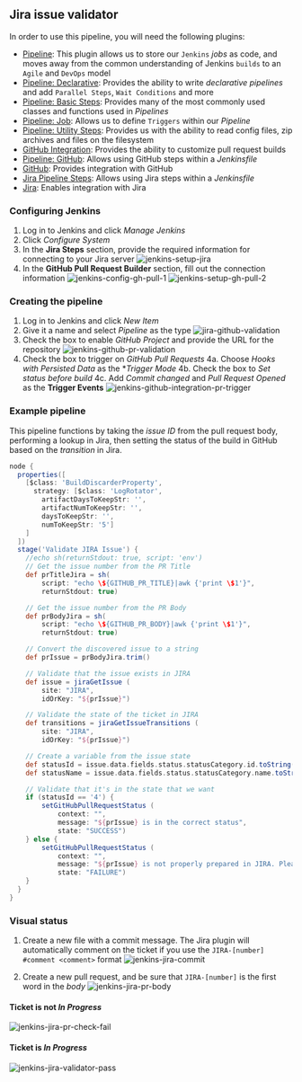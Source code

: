 ## Jira issue validator
In order to use this pipeline, you will need the following plugins:

- [Pipeline](https://plugins.jenkins.io/workflow-aggregator): This plugin allows us to store our `Jenkins` _jobs_ as code, and moves away from the common understanding of Jenkins `builds` to an `Agile` and `DevOps` model
- [Pipeline: Declarative](https://plugins.jenkins.io/pipeline-model-definition): Provides the ability to write _declarative pipelines_ and add `Parallel Steps`, `Wait Conditions` and more
- [Pipeline: Basic Steps](https://plugins.jenkins.io/workflow-basic-steps): Provides many of the most commonly used classes and functions used in _Pipelines_
- [Pipeline: Job](https://plugins.jenkins.io/workflow-job): Allows us to define `Triggers` within our _Pipeline_
- [Pipeline: Utility Steps](https://plugins.jenkins.io/pipeline-utility-steps): Provides us with the ability to read config files, zip archives and files on the filesystem
- [GitHub Integration](https://plugins.jenkins.io/github-pullrequest): Provides the ability to customize pull request builds
- [Pipeline: GitHub](https://plugins.jenkins.io/pipeline-github): Allows using GitHub steps within a _Jenkinsfile_
- [GitHub](https://plugins.jenkins.io/github): Provides integration with GitHub
- [Jira Pipeline Steps](https://plugins.jenkins.io/jira-steps): Allows using Jira steps within a _Jenkinsfile_
- [Jira](https://plugins.jenkins.io/jira): Enables integration with Jira

### Configuring Jenkins

1. Log in to Jenkins and click _Manage Jenkins_
2. Click _Configure System_
3. In the **Jira Steps** section, provide the required information for connecting to your Jira server
![jenkins-setup-jira](https://user-images.githubusercontent.com/865381/39254110-587316e2-4877-11e8-93f0-9050a7144ea2.png)
4. In the **GitHub Pull Request Builder** section, fill out the connection information
![jenkins-config-gh-pull-1](https://user-images.githubusercontent.com/865381/39254113-5d8fde58-4877-11e8-81f5-fb037ae06266.png)
![jenkins-setup-gh-pull-2](https://user-images.githubusercontent.com/865381/39254114-5dacc112-4877-11e8-9a0b-f1a8643de7c0.png)

### Creating the pipeline
1. Log in to Jenkins and click _New Item_
2. Give it a name and select _Pipeline_ as the type
![jira-github-validation](https://user-images.githubusercontent.com/865381/37780888-0e1d3c88-2dc6-11e8-8cd8-4b3efc55a1f1.png)
3. Check the box to enable _GitHub Project_ and provide the URL for the repository
![jenkins-github-pr-validation](https://user-images.githubusercontent.com/865381/37780961-31ee22bc-2dc6-11e8-88a3-9bec66621840.png)
4. Check the box to trigger on _GitHub Pull Requests_
  4a. Choose _Hooks with Persisted Data_ as the **Trigger Mode*
  4b. Check the box to _Set status before build_
  4c. Add _Commit changed_ and _Pull Request Opened_ as the **Trigger Events**
![jenkins-github-integration-pr-trigger](https://user-images.githubusercontent.com/865381/37780979-38469c84-2dc6-11e8-98b2-19c06b77fcf4.png)


### Example pipeline
This pipeline functions by taking the _issue ID_ from the pull request body, performing a lookup in Jira, then setting the status of the build in GitHub based on the _transition_ in Jira.

```groovy
node {
  properties([
    [$class: 'BuildDiscarderProperty',
      strategy: [$class: 'LogRotator',
        artifactDaysToKeepStr: '',
        artifactNumToKeepStr: '',
        daysToKeepStr: '',
        numToKeepStr: '5']
    ]
  ])
  stage('Validate JIRA Issue') {
    //echo sh(returnStdout: true, script: 'env')
    // Get the issue number from the PR Title
    def prTitleJira = sh(
        script: "echo \${GITHUB_PR_TITLE}|awk {'print \$1'}",
        returnStdout: true)

    // Get the issue number from the PR Body
    def prBodyJira = sh(
        script: "echo \${GITHUB_PR_BODY}|awk {'print \$1'}",
        returnStdout: true)

    // Convert the discovered issue to a string
    def prIssue = prBodyJira.trim()

    // Validate that the issue exists in JIRA
    def issue = jiraGetIssue (
        site: "JIRA",
        idOrKey: "${prIssue}")

    // Validate the state of the ticket in JIRA
    def transitions = jiraGetIssueTransitions (
        site: "JIRA",
        idOrKey: "${prIssue}")

    // Create a variable from the issue state
    def statusId = issue.data.fields.status.statusCategory.id.toString()
    def statusName = issue.data.fields.status.statusCategory.name.toString()

    // Validate that it's in the state that we want
    if (statusId == '4') {
        setGitHubPullRequestStatus (
            context: "",
            message: "${prIssue} is in the correct status",
            state: "SUCCESS")
    } else {
        setGitHubPullRequestStatus (
            context: "",
            message: "${prIssue} is not properly prepared in JIRA. Please place it in the current sprint and begin working on it",
            state: "FAILURE")
    }
  }
}
```

### Visual status
1. Create a new file with a commit message. The Jira plugin will automatically comment on the ticket if you use the `JIRA-[number] #comment <comment>` format
![jenkins-jira-commit](https://user-images.githubusercontent.com/865381/37779241-544b8bc8-2dc2-11e8-8dd6-aaca12556ed0.png)

2. Create a new pull request, and be sure that `JIRA-[number]` is the first word in the _body_
![jenkins-jira-pr-body](https://user-images.githubusercontent.com/865381/37779286-7056832c-2dc2-11e8-9cfb-82a931d40ca0.png)

#### Ticket is not _In Progress_
![jenkins-jira-pr-check-fail](https://user-images.githubusercontent.com/865381/37779349-9480bfd8-2dc2-11e8-895a-38088692f071.png)

#### Ticket is _In Progress_
![jenkins-jira-validator-pass](https://user-images.githubusercontent.com/865381/37779337-8f198138-2dc2-11e8-915f-a28130bc02ba.png)

